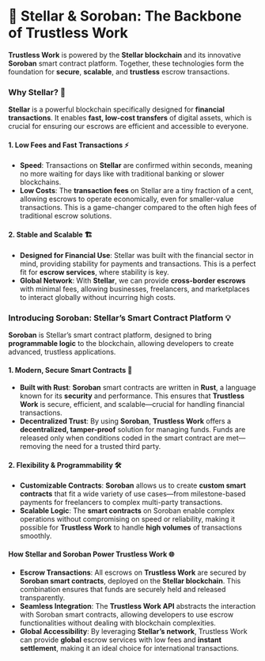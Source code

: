 # 🌟 Stellar & Soroban: The Backbone of Trustless Work

**Trustless Work** is powered by the **Stellar blockchain** and its innovative **Soroban** smart contract platform. Together, these technologies form the foundation for **secure**, **scalable**, and **trustless** escrow transactions.

### **Why Stellar?** 🚀

**Stellar** is a powerful blockchain specifically designed for **financial transactions**. It enables **fast, low-cost transfers** of digital assets, which is crucial for ensuring our escrows are efficient and accessible to everyone.

#### **1. Low Fees and Fast Transactions** ⚡

* **Speed**: Transactions on **Stellar** are confirmed within seconds, meaning no more waiting for days like with traditional banking or slower blockchains.
* **Low Costs**: The **transaction fees** on Stellar are a tiny fraction of a cent, allowing escrows to operate economically, even for smaller-value transactions. This is a game-changer compared to the often high fees of traditional escrow solutions.

#### **2. Stable and Scalable** 🏗️

* **Designed for Financial Use**: Stellar was built with the financial sector in mind, providing stability for payments and transactions. This is a perfect fit for **escrow services**, where stability is key.
* **Global Network**: With **Stellar**, we can provide **cross-border escrows** with minimal fees, allowing businesses, freelancers, and marketplaces to interact globally without incurring high costs.

### **Introducing Soroban: Stellar’s Smart Contract Platform** 💡

**Soroban** is Stellar’s smart contract platform, designed to bring **programmable logic** to the blockchain, allowing developers to create advanced, trustless applications.

#### **1. Modern, Secure Smart Contracts** 🔗

* **Built with Rust**: **Soroban** smart contracts are written in **Rust**, a language known for its **security** and performance. This ensures that **Trustless Work** is secure, efficient, and scalable—crucial for handling financial transactions.
* **Decentralized Trust**: By using **Soroban**, **Trustless Work** offers a **decentralized, tamper-proof** solution for managing funds. Funds are released only when conditions coded in the smart contract are met—removing the need for a trusted third party.

#### **2. Flexibility & Programmability** 🛠️

* **Customizable Contracts**: **Soroban** allows us to create **custom smart contracts** that fit a wide variety of use cases—from milestone-based payments for freelancers to complex multi-party transactions.
* **Scalable Logic**: The **smart contracts** on Soroban enable complex operations without compromising on speed or reliability, making it possible for **Trustless Work** to handle **high volumes** of transactions smoothly.

#### **How Stellar and Soroban Power Trustless Work** 🌐

* **Escrow Transactions**: All escrows on **Trustless Work** are secured by **Soroban smart contracts**, deployed on the **Stellar blockchain**. This combination ensures that funds are securely held and released transparently.
* **Seamless Integration**: The **Trustless Work API** abstracts the interaction with Soroban smart contracts, allowing developers to use escrow functionalities without dealing with blockchain complexities.
* **Global Accessibility**: By leveraging **Stellar’s network**, Trustless Work can provide **global** escrow services with low fees and **instant settlement**, making it an ideal choice for international transactions.
